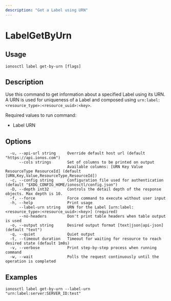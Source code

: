```yaml
---
description: "Get a Label using URN"
---
```


# LabelGetByUrn

## Usage

```text
ionosctl label get-by-urn [flags]
```

## Description

Use this command to get information about a specified Label using its URN. A URN is used for uniqueness of a Label and composed using `urn:label:<resource_type>:<resource_uuid>:<key>`.

Required values to run command:

* Label URN

## Options

```text
  -u, --api-url string     Override default host url (default "https://api.ionos.com")
      --cols strings       Set of columns to be printed on output 
                           Available columns: [URN Key Value ResourceType ResourceId] (default [URN,Key,Value,ResourceType,ResourceId])
  -c, --config string      Configuration file used for authentication (default "$XDG_CONFIG_HOME/ionosctl/config.json")
  -D, --depth int32        Controls the detail depth of the response objects. Max depth is 10.
  -f, --force              Force command to execute without user input
  -h, --help               Print usage
      --label-urn string   URN for the Label [urn:label:<resource_type>:<resource_uuid>:<key>] (required)
      --no-headers         Don't print table headers when table output is used
  -o, --output string      Desired output format [text|json|api-json] (default "text")
  -q, --quiet              Quiet output
  -t, --timeout duration   Timeout for waiting for resource to reach desired state (default 1m0s)
  -v, --verbose            Print step-by-step process when running command
  -w, --wait               Polls the request continuously until the operation is completed
```

## Examples

```text
ionosctl label get-by-urn --label-urn "urn:label:server:SERVER_ID:test"
```

